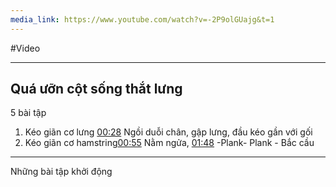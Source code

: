```yaml
---
media_link: https://www.youtube.com/watch?v=-2P9olGUajg&t=1
---
```

#Video

---
## Quá ưỡn cột sống thắt lưng
5 bài tập
1. Kéo giãn cơ lưng [00:28](https://www.youtube.com/watch?t=28&v=-2P9olGUajg)
Ngồi duỗi chân, gập lưng, đầu kéo gần với gối
3. Kéo giãn cơ hamstring[00:55](https://www.youtube.com/watch?t=55&v=-2P9olGUajg)
Nằm ngửa, 
[01:48](https://www.youtube.com/watch?t=108&v=-2P9olGUajg) -Plank- 
Plank - 
Bắc cầu
 
---
Những bài tập khởi động

